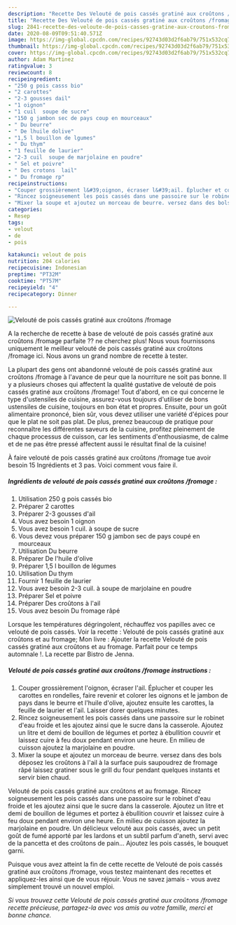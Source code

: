 ```yaml
---
description: "Recette Des Velouté de pois cassés gratiné aux croûtons /fromage"
title: "Recette Des Velouté de pois cassés gratiné aux croûtons /fromage"
slug: 2841-recette-des-veloute-de-pois-casses-gratine-aux-croutons-fromage
date: 2020-08-09T09:51:40.571Z
image: https://img-global.cpcdn.com/recipes/92743d03d2f6ab79/751x532cq70/veloute-de-pois-casses-gratine-aux-croutons-fromage-photo-principale-de-la-recette.jpg
thumbnail: https://img-global.cpcdn.com/recipes/92743d03d2f6ab79/751x532cq70/veloute-de-pois-casses-gratine-aux-croutons-fromage-photo-principale-de-la-recette.jpg
cover: https://img-global.cpcdn.com/recipes/92743d03d2f6ab79/751x532cq70/veloute-de-pois-casses-gratine-aux-croutons-fromage-photo-principale-de-la-recette.jpg
author: Adam Martinez
ratingvalue: 3
reviewcount: 8
recipeingredient:
- "250 g pois casss bio"
- "2 carottes"
- "2-3 gousses dail"
- "1 oignon"
- "1 cuil  soupe de sucre"
- "150 g jambon sec de pays coup en mourceaux"
- " Du beurre"
- " De lhuile dolive"
- "1,5 l bouillon de lgumes"
- " Du thym"
- "1 feuille de laurier"
- "2-3 cuil  soupe de marjolaine en poudre"
- " Sel et poivre"
- " Des crotons  lail"
- " Du fromage rp"
recipeinstructions:
- "Couper grossièrement l&#39;oignon, écraser l&#39;ail. Éplucher et couper les carottes en rondelles, faire revenir et colorer les oignons et le jambon de pays dans le beurre et l&#39;huile d&#39;olive, ajoutez ensuite les carottes, la feuille de laurier et l&#39;ail. Laisser dorer quelques minutes."
- "Rincez soigneusement les pois cassés dans une passoire sur le robinet d&#39;eau froide et les ajoutez ainsi que le sucre dans la casserole. Ajoutez un litre et demi de bouillon de légumes et portez à ébullition couvrir et laissez cuire à feu doux pendant environ une heure. En milieu de cuisson ajoutez la marjolaine en poudre."
- "Mixer la soupe et ajoutez un morceau de beurre. versez dans des bols déposez les croûtons à l&#39;ail à la surface puis saupoudrez de fromage râpé laissez gratiner sous le grill du four pendant quelques instants et servir bien chaud."
categories:
- Resep
tags:
- velout
- de
- pois

katakunci: velout de pois 
nutrition: 204 calories
recipecuisine: Indonesian
preptime: "PT32M"
cooktime: "PT57M"
recipeyield: "4"
recipecategory: Dinner

---
```



![Velouté de pois cassés gratiné aux croûtons /fromage](https://img-global.cpcdn.com/recipes/92743d03d2f6ab79/751x532cq70/veloute-de-pois-casses-gratine-aux-croutons-fromage-photo-principale-de-la-recette.jpg)

A la recherche de recette à base de velouté de pois cassés gratiné aux croûtons /fromage parfaite ?? ne cherchez plus! Nous vous fournissons uniquement le meilleur velouté de pois cassés gratiné aux croûtons /fromage ici. Nous avons un grand nombre de recette à tester.

La plupart des gens ont abandonné velouté de pois cassés gratiné aux croûtons /fromage à l'avance de peur que la nourriture ne soit pas bonne. Il y a plusieurs choses qui affectent la qualité gustative de velouté de pois cassés gratiné aux croûtons /fromage! Tout d'abord, en ce qui concerne le type d'ustensiles de cuisine, assurez-vous toujours d'utiliser de bons ustensiles de cuisine, toujours en bon état et propres. Ensuite, pour un goût alimentaire prononcé, bien sûr, vous devez utiliser une variété d'épices pour que le plat ne soit pas plat. De plus, prenez beaucoup de pratique pour reconnaître les différentes saveurs de la cuisine, profitez pleinement de chaque processus de cuisson, car les sentiments d'enthousiasme, de calme et de ne pas être pressé affectent aussi le résultat final de la cuisine!

<!--inarticleads1-->

À faire velouté de pois cassés gratiné aux croûtons /fromage tue avoir besoin 15 Ingrédients et 3 pas. Voici comment vous faire il.

##### Ingrédients de velouté de pois cassés gratiné aux croûtons /fromage :

1. Utilisation 250 g pois cassés bio
1. Préparer 2 carottes
1. Préparer 2-3 gousses d&#39;ail
1. Vous avez besoin 1 oignon
1. Vous avez besoin 1 cuil. à soupe de sucre
1. Vous devez vous préparer 150 g jambon sec de pays coupé en mourceaux
1. Utilisation  Du beurre
1. Préparer  De l&#39;huile d&#39;olive
1. Préparer 1,5 l bouillon de légumes
1. Utilisation  Du thym
1. Fournir 1 feuille de laurier
1. Vous avez besoin 2-3 cuil. à soupe de marjolaine en poudre
1. Préparer  Sel et poivre
1. Préparer  Des croûtons à l&#39;ail
1. Vous avez besoin  Du fromage râpé


Lorsque les températures dégringolent, réchauffez vos papilles avec ce velouté de pois cassés. Voir la recette : Velouté de pois cassés gratiné aux croûtons et au fromage; Mon livre : Ajouter la recette Velouté de pois cassés gratiné aux croûtons et au fromage. Parfait pour ce temps automnale !. La recette par Bistro de Jenna. 

<!--inarticleads2-->

##### Velouté de pois cassés gratiné aux croûtons /fromage instructions :

1. Couper grossièrement l&#39;oignon, écraser l&#39;ail. Éplucher et couper les carottes en rondelles, faire revenir et colorer les oignons et le jambon de pays dans le beurre et l&#39;huile d&#39;olive, ajoutez ensuite les carottes, la feuille de laurier et l&#39;ail. Laisser dorer quelques minutes.
1. Rincez soigneusement les pois cassés dans une passoire sur le robinet d&#39;eau froide et les ajoutez ainsi que le sucre dans la casserole. Ajoutez un litre et demi de bouillon de légumes et portez à ébullition couvrir et laissez cuire à feu doux pendant environ une heure. En milieu de cuisson ajoutez la marjolaine en poudre.
1. Mixer la soupe et ajoutez un morceau de beurre. versez dans des bols déposez les croûtons à l&#39;ail à la surface puis saupoudrez de fromage râpé laissez gratiner sous le grill du four pendant quelques instants et servir bien chaud.


Velouté de pois cassés gratiné aux croûtons et au fromage. Rincez soigneusement les pois cassés dans une passoire sur le robinet d&#39;eau froide et les ajoutez ainsi que le sucre dans la casserole. Ajoutez un litre et demi de bouillon de légumes et portez à ébullition couvrir et laissez cuire à feu doux pendant environ une heure. En milieu de cuisson ajoutez la marjolaine en poudre. Un délicieux velouté aux pois cassés, avec un petit goût de fumé apporté par les lardons et un subtil parfum d&#39;aneth, servi avec de la pancetta et des croûtons de pain… Ajoutez les pois cassés, le bouquet garni. 

<!--inarticleads1-->

<p>
Puisque vous avez atteint la fin de cette recette de Velouté de pois cassés gratiné aux croûtons /fromage, vous testez maintenant des recettes et appliquez-les ainsi que de vous réjouir. Vous ne savez jamais - vous avez simplement trouvé un nouvel emploi.
</p>

<p>
<i>Si vous trouvez cette Velouté de pois cassés gratiné aux croûtons /fromage recette précieuse, partagez-la avec vos amis ou votre famille, merci et bonne chance.</i>
</p>
